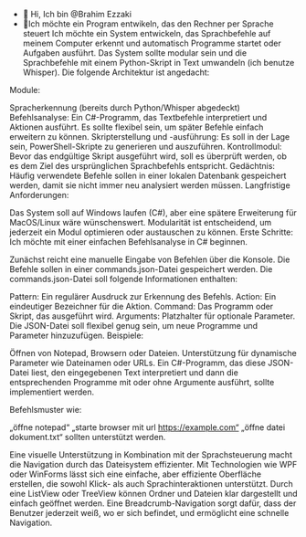 - 👋 Hi, Ich bin @Brahim Ezzaki
- 👀Ich möchte ein Program entwikeln, das den Rechner per Sprache steuert
Ich möchte ein System entwickeln, das Sprachbefehle auf meinem Computer erkennt und automatisch Programme startet oder Aufgaben ausführt. Das System sollte modular sein und die Sprachbefehle mit einem Python-Skript in Text umwandeln (ich benutze Whisper). Die folgende Architektur ist angedacht:

Module:

Spracherkennung (bereits durch Python/Whisper abgedeckt)
Befehlsanalyse: Ein C#-Programm, das Textbefehle interpretiert und Aktionen ausführt. Es sollte flexibel sein, um später Befehle einfach erweitern zu können.
Skripterstellung und -ausführung: Es soll in der Lage sein, PowerShell-Skripte zu generieren und auszuführen.
Kontrollmodul: Bevor das endgültige Skript ausgeführt wird, soll es überprüft werden, ob es dem Ziel des ursprünglichen Sprachbefehls entspricht.
Gedächtnis: Häufig verwendete Befehle sollen in einer lokalen Datenbank gespeichert werden, damit sie nicht immer neu analysiert werden müssen.
Langfristige Anforderungen:

Das System soll auf Windows laufen (C#), aber eine spätere Erweiterung für MacOS/Linux wäre wünschenswert.
Modularität ist entscheidend, um jederzeit ein Modul optimieren oder austauschen zu können.
Erste Schritte:
Ich möchte mit einer einfachen Befehlsanalyse in C# beginnen.

Zunächst reicht eine manuelle Eingabe von Befehlen über die Konsole.
Die Befehle sollen in einer commands.json-Datei gespeichert werden.
Die commands.json-Datei soll folgende Informationen enthalten:

Pattern: Ein regulärer Ausdruck zur Erkennung des Befehls.
Action: Ein eindeutiger Bezeichner für die Aktion.
Command: Das Programm oder Skript, das ausgeführt wird.
Arguments: Platzhalter für optionale Parameter.
Die JSON-Datei soll flexibel genug sein, um neue Programme und Parameter hinzuzufügen. Beispiele:

Öffnen von Notepad, Browsern oder Dateien.
Unterstützung für dynamische Parameter wie Dateinamen oder URLs.
Ein C#-Programm, das diese JSON-Datei liest, den eingegebenen Text interpretiert und dann die entsprechenden Programme mit oder ohne Argumente ausführt, sollte implementiert werden.

Befehlsmuster wie:

„öffne notepad“
„starte browser mit url https://example.com“
„öffne datei dokument.txt“ sollten unterstützt werden.

Eine visuelle Unterstützung in Kombination mit der Sprachsteuerung macht die Navigation durch das Dateisystem effizienter.
Mit Technologien wie WPF oder WinForms lässt sich eine einfache, aber effiziente Oberfläche erstellen, die sowohl Klick- als auch Sprachinteraktionen unterstützt.
Durch eine ListView oder TreeView können Ordner und Dateien klar dargestellt und einfach geöffnet werden.
Eine Breadcrumb-Navigation sorgt dafür, dass der Benutzer jederzeit weiß, wo er sich befindet, und ermöglicht eine schnelle Navigation.

